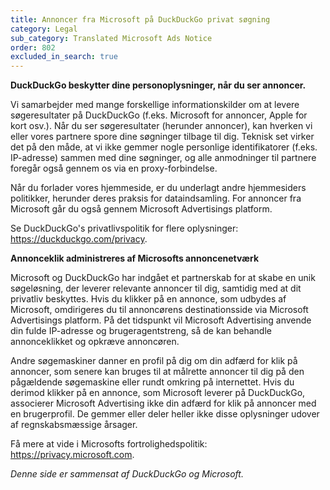 ```yaml
---
title: Annoncer fra Microsoft på DuckDuckGo privat søgning
category: Legal
sub_category: Translated Microsoft Ads Notice
order: 802
excluded_in_search: true
---
```


**DuckDuckGo beskytter dine personoplysninger, når du ser annoncer.**

Vi samarbejder med mange forskellige informationskilder om at levere søgeresultater på DuckDuckGo (f.eks. Microsoft for annoncer, Apple for kort osv.). Når du ser søgeresultater (herunder annoncer), kan hverken vi eller vores partnere spore dine søgninger tilbage til dig. Teknisk set virker det på den måde, at vi ikke gemmer nogle personlige identifikatorer (f.eks. IP-adresse) sammen med dine søgninger, og alle anmodninger til partnere foregår også gennem os via en proxy-forbindelse.

Når du forlader vores hjemmeside, er du underlagt andre hjemmesiders politikker, herunder deres praksis for dataindsamling. For annoncer fra Microsoft går du også gennem Microsoft Advertisings platform.

Se DuckDuckGo's privatlivspolitik for flere oplysninger: <https://duckduckgo.com/privacy>.

**Annonceklik administreres af Microsofts annoncenetværk**

Microsoft og DuckDuckGo har indgået et partnerskab for at skabe en unik søgeløsning, der leverer relevante annoncer til dig, samtidig med at dit privatliv beskyttes. Hvis du klikker på en annonce, som udbydes af Microsoft, omdirigeres du til annoncørens destinationsside via Microsoft Advertisings platform. På det tidspunkt vil Microsoft Advertising anvende din fulde IP-adresse og brugeragentstreng, så de kan behandle annonceklikket og opkræve annoncøren.

Andre søgemaskiner danner en profil på dig om din adfærd for klik på annoncer, som senere kan bruges til at målrette annoncer til dig på den pågældende søgemaskine eller rundt omkring på internettet. Hvis du derimod klikker på en annonce, som Microsoft leverer på DuckDuckGo, associerer Microsoft Advertising ikke din adfærd for klik på annoncer med en brugerprofil. De gemmer eller deler heller ikke disse oplysninger udover af regnskabsmæssige årsager.

Få mere at vide i Microsofts fortrolighedspolitik: <https://privacy.microsoft.com>.

_Denne side er sammensat af DuckDuckGo og Microsoft._
